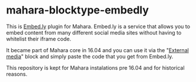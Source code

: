 mahara-blocktype-embedly
========================

This is [Embed.ly](http://embed.ly/ "Embed.ly") plugin for Mahara. Embed.ly is a service that allows you to embed content from many different social media sites without having to whitelist their iframe code.

It became part of Mahara core in 16.04 and you can use it via the "[External media](http://manual.mahara.org/en/16.04/blocks/external.html#external-media-block "External media block")" block and simply paste the code that you get from Embed.ly.

This repository is kept for Mahara instalations pre 16.04 and for historical reasons.